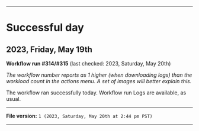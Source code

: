 
***

# Successful day

## 2023, Friday, May 19th

**Workflow run #314/#315** (last checked: 2023, Saturday, May 20th)

_The workflow number reports as 1 higher (when downloading logs) than the workload count in the actions menu. A set of images will better explain this._

The workflow ran successfully today. Workflow run Logs are available, as usual.

***

**File version:** `1 (2023, Saturday, May 20th at 2:44 pm PST)`

***
